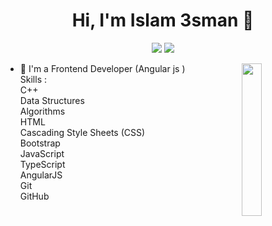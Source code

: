 <h1 align="center">Hi, I'm Islam 3sman 👋</h1>
<p align="center">
    <a href="https://www.linkedin.com/in/islam-osman-443562243"><img src="https://img.shields.io/badge/linkedin-%230177B5?style=flat&logo=linkedin&logoColor=white"/></a>
    <a href="https://www.instagram.com/islam_3sman/"><img src="https://img.shields.io/badge/instagram-%23E4415F?style=flat&logo=instagram&logoColor=white"/></a>
  </p>
  
  <img src="https://github.com/mohamedabusrea/mohamedabusrea/blob/master/profile-img.png" align="right" width="25%"/>



- 🔭 I'm a Frontend Developer (Angular js ) <br>
Skills :<br>
C++ <br>
Data Structures <br>
Algorithms <br>
HTML <br>
Cascading Style Sheets (CSS) <br>
Bootstrap<br>
JavaScript <br>
TypeScript <br>
AngularJS <br>
Git <br>
GitHub
